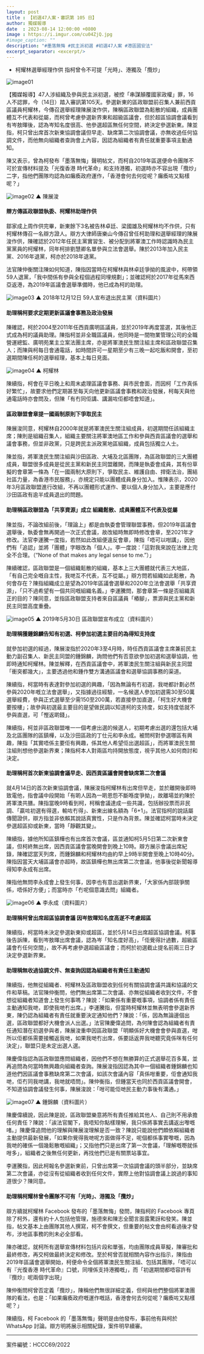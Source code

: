 ```yaml
---
layout: post
title : 【初選47人案・審訊第 105 日】
author: 獨媒報導
date  : 2023-08-14 12:00:00 +0800
image : https://i.imgur.com/cu04ZjQ.jpg
#image_caption: ""
description: "#墨落無悔 #民主派初選 #初選47人案 #港區國安法"
excerpt_separator: <excerpt/>
---
```


- 柯耀林選舉經理作供 指柯曾令不可提「光時」、港獨及「攬炒」

<excerpt/>

![image01](https://i.imgur.com/3bYWueY.png)

【獨媒報導】47人涉組織及參與民主派初選，被控「串謀顛覆國家政權」罪，16人不認罪，今（14日）踏入審訊第105天。參選新東的區政聯盟前召集人兼前西貢區議員柯耀林，今傳召選舉經理陳展浚作供，陳稱區政聯盟為鬆散的組織，成員團體互不代表和從屬，而柯曾考慮參選新界東和超級區議會，但於超區協調會議看到有岑敖暉後，認為岑知名度很高、他參選超區無任何空間，終決定參選新東。陳並指，柯只曾出席首次新東協調會議但早走、缺席第二次協調會議，亦無收過任何協調文件，而他無向組織者查詢會上內容，因認為組織者有責任就重要事項主動通知。

陳又表示，曾為柯發布「墨落無悔」聲明帖文，而柯自2019年區選便命令團隊不可於宣傳材料提及「光復香港 時代革命」和支持港獨，初選時亦不容出現「攬炒」二字，指他們團隊均認為如癱瘓政府運作，「香港會何去何從呢？癱瘓咗又點樣呢？」

![image02](https://i.imgur.com/Dy3I31j.png)
▲ 陳展浚

#### 辯方傳區政聯盟執委、柯耀林助理作供

鄒家成上周作供完畢，新東餘下3名被告林卓廷、梁國雄及柯耀林均不作供，只有柯耀林傳召一名辯方證人。辯方大律師唐樂山今傳召曾任柯助理和選舉經理的陳展浚作供，陳確認於2012年任民主黨實習生、被分配到將軍澳工作時認識時為民主黨黨員的柯耀林，同年柯排劉慧卿名單參與立法會選舉。陳於2013年加入民主黨、2016年退黨，柯亦於2018年退黨。

法官陳仲衡關注陳如何知道，陳指因當時在柯耀林與林卓廷爭拗的風波中，柯帶領59人退黨，「我中間係有參與全程個過程同埋規劃」；並確認柯於2017年從馬來西亞返港，為2019年區議會選舉準備時，他已成為柯的助理。

![image03](https://i.imgur.com/0plK5rz.png)
▲ 2018年12月12日 59人宣布退出民主黨（資料圖片）

#### 助理稱柯要求定期更新區議會事務及政治發展

陳確認，柯於2004至2011年任西貢廣明區議員，並於2019年再度當選，其後他正式成為柯的議員助理。陳指柯並非全職區議員，他同時是一間物業管理公司的全職營運總監、廣明苑業主立案法團主席，亦是將軍澳民生關注組主席和區政聯盟召集人；而陳與柯每日會通電話，如時間許可一星期至少有三晚一起吃飯和開會，至初選期間陳任柯的選舉經理，基本上每日見面。

![image04](https://i.imgur.com/PUWh3H3.png)
▲ 柯耀林

陳續指，柯會在平日晚上和周末處理區議會事務、與市民會面，而因柯「工作真係好繁忙」，故要求他們定期甚至每天向他更新區議會事務和政治發展，柯每天與他通電話時亦會問及，但陳「有冇同佢講、講漏咗佢都唔會知道」。

#### 區政聯盟會章提一國兩制原則下爭取民主

陳展浚同意，柯耀林自2000年就是將軍澳民生關注組成員，初選期間任該組織主席；陳則是組織召集人，組織主要關注將軍澳地區工作和參與西貢區議會的選舉和議會事務，但並非政黨，只是跨民主派政黨地區組織，成員包括獨立人士。

陳並指，將軍澳民生關注組與沙田區政、大埔及北區團隊，為區政聯盟的三大團體成員，聯盟很多成員是從民主黨和新民主同盟離開，而陳是執委會成員，其有份草擬的會章第一條為「在一國兩制大原則下，爭取民主、維護自由、捍衛法治，團結社區力量，為香港市民服務」，亦規定只能以團體成員身分加入。惟陳表示，2020年3月區政聯盟進行改組，不再以團體形式運作、要以個人身分加入，主要是應付沙田區政有逾半成員退出的問題。

#### 助理稱區政聯盟為「共享資源」成立 組織鬆散、成員團體互不代表及從屬

陳並指，不論改組前後，「理論上」都是由執委會管理聯盟事務，但2019年區議會選舉後，執委會無再開過一次正式會議，故改組時無即時修改會章，至2021年才修改。法官李運騰一度指，若然如此改組便違反會章，陳指「唔可以咁講」，因他們有「追認」並將「團體」字眼改為「個人」。李一度說：「這對我來說在法律上完全不合理。（“None of that makes any legal sense to me.”）」

陳續確認，區政聯盟是一個組織鬆散的組織，基本上三大團體就代表三大地區，「有自己完全嘅自主性，我哋互不代表，互不從屬。」辯方問若組織如此鬆散，為何會存在？陳指組織成立是望為2019年區議會選舉和2020年立法會選舉「共享資源」，「只不過希望有一個共同嘅組織名義。」李運騰問，那會章第一條是否組織真正的目的？陳同意，並指區政聯盟支持者來自區議員「樁腳」，票源與民主黨和新民主同盟高度重疊。

![image05](https://i.imgur.com/LChsy5Y.png)
▲ 2019年5月30日 區政聯盟宣布成立（資料圖片）

#### 助理稱獲鍾錦麟告知有初選、柯參加初選主要目的為得知支持度

就參加初選的經過，陳展浚指於2020年3至4月時，時任西貢區議會主席兼前民主動力副召集人、新民主同盟的鍾錦麟，詢問他們有否意欲參加初選和選舉協調，他即時通知柯耀林。陳並解釋，在西貢區議會中，將軍澳民生關注組與新民主同盟「衝突都幾大」，主要透過他和鍾作雙方溝通區議會和選舉協調事務的渠道。

陳續指，柯當時有表達對參加初選的興趣，「因為無論有冇初選，我哋都計劃必然參與2020年嘅立法會選舉」，又指據過往經驗，一名候選人參加初選需30至50萬選舉經費，參與正式選舉至少需150至200萬，若直接參加直選，「柯生好大機會要按樓」；故參與初選最主要目的是望做民調以知道柯的支持度，如支持度低就不參與直選，可「慳返啲錢」。

陳續指，柯並非區政聯盟唯一一個考慮出選的候選人，初期考慮出選的還包括大埔及北區團隊的區鎮樺，以及沙田區政的丁仕元和李永成。被問柯對參選哪區有興趣，陳指「其實唔係主要佢有興趣，係其他人希望佢出選超區」，而將軍澳民生關注組則想他參選新界東；陳指柯本人對兩區均持開放態度，視乎其他人如何商討和決定。

#### 助理稱柯首次新東協調會議早走、因西貢區議會開會缺席第二次會議

就4月14日的首次新東協調會議，陳展浚指柯耀林有出席但早走，並於離開後即時致電他，指會議中段開始「有啲人因為一啲恩怨不斷喺度爭拗」，故離場並約陳於將軍澳共膳。陳指當晚9時看到柯，柯稱會議達成一些共識，包括辦投票而非民調、「贏咗初選有得選，輸咗冇得」、新東出線名額為「6+1」。法官指柯的說話屬傳聞證供，辯方指並非依賴其說話真實性，只是作為背景。陳並確認柯當時未決定參選超區抑或新東，當時「靜觀其變」。

陳續指，據他所知區鎮樺也有出席首次會議，區並通知柯5月5日第二次新東會議，但柯終無出席，因西貢區議會當晚開會到晚上10時。辯方展示會議出席紀錄，陳確認當天列席，而鍾錦麟和柯耀林均由約早上9時半開會至晚上10時40分。陳指因當天大埔區議會亦超時，故區鎮樺也無出席第二次會議，他事後從新聞報導得知李永成有出席。

陳指他無問李永成會上發生何事，因李也有意出選新界東，「大家係內部競爭關係，唔係好方便」；而當時亦「冇呢個意識去問」組織者。

![image06](https://i.imgur.com/xhQ2Dz1.png)
▲ 李永成（資料圖片）

#### 助理稱柯曾出席超區協調會議 因岑敖暉知名度高遂不考慮超區

陳續指，柯當時未決定參選新東抑或超區，並於5月14日出席超區協調會議。柯事後告訴陳，看到岑敖暉出席會議，認為岑「知名度好高」，「佢覺得計過數，超級區議會冇任何空間」，故不再考慮參選超級區議會；而柯於初選截止提名前兩三日才決定參選新界東。

#### 助理稱無收過協調文件、無查詢因認為組織者有責任主動通知

陳續指，他無從組織者、柯耀林及區政聯盟收到任何有關協調會議共識和協議的文件和草稿。法官陳仲衡問，他們無出席第二次會議、亦無從組織者收到文件，不會想從組織者知道會上發生何事嗎？陳說：「如果係有重要嘅事項，協調者係有責任主動通知我哋，即使我哋冇出席。」李運騰指，但當時柯耀林並無表明會參選新界東，陳仍認為組織者有責任就重要決定通知他們？陳說：「係，因為無論邊個出選，區政聯盟都好大機會派人出選。」法官陳慶偉追問，為何陳會認為組織者有責任通知潛在初選參與者，陳展浚重申因區政聯盟「明顯係好大機會會參與直選，咁所以佢都係需要接觸返我哋，如果我哋冇出席，係要話返畀我哋聽究竟係咪有任何決定」，聯盟只是未定出選人選。

陳慶偉指認為區政聯盟應問組織者，因他們不想在無勝算的正式選舉花百多萬，並再追問為何當時無興趣向組織者查詢。陳展浚指因認為其中一個組織者鍾錦麟也知道他們因區議會事務缺席第二次會議，如該次會議內容「真係咁重要，佢會通知我哋，佢冇同我哋講，我哋就唔問」。陳仲衡指，但鍾當天也同於西貢區議會開會，不知道協調會議發生何事，陳展浚說：「咁可能佢哋民主動力事後有溝通。」

![image07](https://i.imgur.com/VMTLFgl.png)
▲ 鍾錦麟（資料圖片）

陳慶偉續說，因此陳是說，區政聯盟樂意將所有責任推給其他人、自己則不用承擔任何責任？陳說：「誒法官閣下，我唔知你點樣理解，我只係將事實去講返出嚟嘅啫。」陳慶偉追問他的理解與陳展浚理解是否一致？陳說只能說他們頗依賴組織者主動提供最新發展，「如果你覺得我哋呢方面做得不足，呢個都係事實嚟嘅，因為我哋的確係一個幾鬆散嘅組織」；又指他們只是出席了第一次會議，「理解嘅嘢就係咁多」，組織者之後無任何更新，再找他們已是有關票站事宜。

李運騰指，因此柯報名參選新東前，只曾出席第一次協調會議的頭半部分，並缺席第二次會議，亦從沒有從組織者收到任何文件，實際上他對協調會議上說過的事知道很少？陳同意。

#### 助理稱柯耀林曾令團隊不可有「光時」、港獨及「攬炒」

辯方續就柯耀林 Facebook 發布的「墨落無悔」發問，陳指柯的 Facebook 專頁除了柯外，還有約十人包括他管理，施德來和陳志全聞言面露驚訝和發笑。陳並指，帖文基本上由團隊其他人撰寫，柯不會撰文，但重要的帖文會由柯看過後才發布，涉地區事務的則未必全部看。

陳亦確認，就柯所有選舉宣傳材料包括片段和單張，均由團隊成員草擬，陳審批和最終修改，再交柯做最終決定和修改。至於柯曾否就相關內容作出指示，陳指由2019年區議會選舉開始，柯便命令全個將軍澳民生關注組、包括其團隊，「唔可以有『光復香港 時代革命』口號，同埋係支持港獨嘅」，而「初選期間都唔容許有『攬炒』呢兩個字出現」

陳仲衡問柯曾否定義「攬炒」，陳稱他們無很詳細定義，但柯與他們整個將軍澳團隊的看法，也是：「如果癱瘓政府嘅運作嘅話，香港會何去何從呢？癱瘓咗又點樣呢？」

陳續指，柯 Facebook 的「墨落無悔」聲明是由他發布，事前他有與柯於 WhatsApp 討論。辯方明將展示相關紀錄，案件明早續審。

---

案件編號：HCCC69/2022
